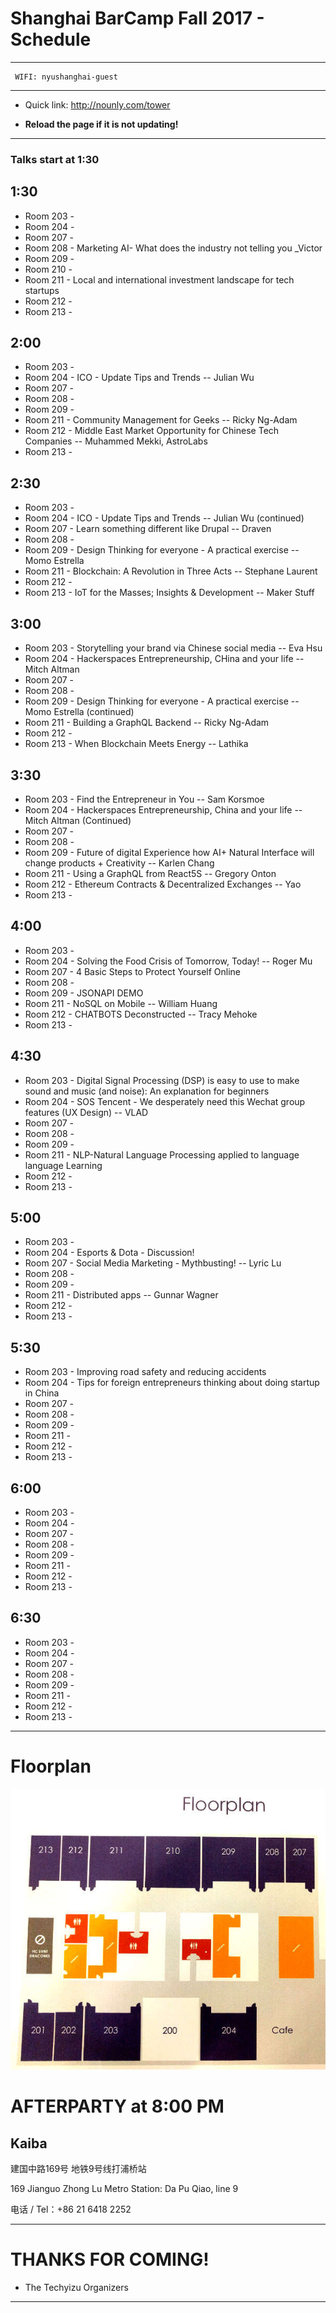 # Shanghai BarCamp Fall 2017 - Schedule

--------------------------------
```
 WIFI: nyushanghai-guest
```
--------------------------------

* Quick link:  http://nounly.com/tower

* **Reload the page if it is not updating!**
--------------------------------

### Talks start at 1:30


## 1:30 

* Room 203 -  
* Room 204 - 
* Room 207 - 
* Room 208 - Marketing AI- What does the industry not telling you _Victor
* Room 209 - 
* Room 210 - 
* Room 211 - Local and international investment landscape for tech startups
* Room 212 - 
* Room 213 - 

## 2:00 

* Room 203 - 
* Room 204 - ICO - Update Tips and Trends -- Julian Wu 
* Room 207 - 
* Room 208 - 
* Room 209 - 
* Room 211 - Community Management for Geeks -- Ricky Ng-Adam
* Room 212 - Middle East Market Opportunity for Chinese Tech Companies -- Muhammed Mekki, AstroLabs
* Room 213 - 

## 2:30 

* Room 203 - 
* Room 204 - ICO - Update Tips and Trends -- Julian Wu (continued)
* Room 207 - Learn something different like Drupal -- Draven
* Room 208 - 
* Room 209 - Design Thinking for everyone - A practical exercise -- Momo Estrella
* Room 211 - Blockchain: A Revolution in Three Acts -- Stephane Laurent
* Room 212 - 
* Room 213 - IoT for the Masses; Insights & Development -- Maker Stuff

## 3:00 

* Room 203 - Storytelling your brand via Chinese social media -- Eva Hsu
* Room 204 - Hackerspaces Entrepreneurship, CHina and your life -- Mitch Altman
* Room 207 - 
* Room 208 - 
* Room 209 -  Design Thinking for everyone - A practical exercise -- Momo Estrella (continued)
* Room 211 -  Building a GraphQL Backend -- Ricky Ng-Adam
* Room 212 - 
* Room 213 -  When Blockchain Meets Energy -- Lathika

## 3:30 

* Room 203 - Find the Entrepreneur in You -- Sam Korsmoe
* Room 204 - Hackerspaces Entrepreneurship, China and your life -- Mitch Altman (Continued)
* Room 207 - 
* Room 208 - 
* Room 209 - Future of digital Experience how AI+ Natural Interface will change products + Creativity -- Karlen Chang
* Room 211 - Using a GraphQL from React5S -- Gregory Onton
* Room 212 - Ethereum Contracts & Decentralized Exchanges -- Yao
* Room 213 - 

## 4:00 

* Room 203 - 
* Room 204 - Solving the Food Crisis of Tomorrow, Today! -- Roger Mu
* Room 207 - 4 Basic Steps to Protect Yourself Online
* Room 208 - 
* Room 209 - JSONAPI DEMO
* Room 211 - NoSQL on Mobile -- William Huang
* Room 212 - CHATBOTS Deconstructed -- Tracy Mehoke
* Room 213 - 

## 4:30 

* Room 203 - Digital Signal Processing (DSP) is easy to use to make sound and music (and noise): An explanation for beginners
* Room 204 - SOS Tencent - We desperately need this Wechat group features (UX Design) -- VLAD
* Room 207 - 
* Room 208 - 
* Room 209 - 
* Room 211 - NLP-Natural Language Processing applied to language language Learning
* Room 212 - 
* Room 213 - 

## 5:00 

* Room 203 -
* Room 204 - Esports & Dota - Discussion!
* Room 207 - Social Media Marketing - Mythbusting!  -- Lyric Lu
* Room 208 - 
* Room 209 - 
* Room 211 - Distributed apps -- Gunnar Wagner
* Room 212 - 
* Room 213 - 


## 5:30 

* Room 203 - Improving road safety and reducing accidents
* Room 204 - Tips for foreign entrepreneurs thinking about doing startup in China
* Room 207 - 
* Room 208 - 
* Room 209 - 
* Room 211 - 
* Room 212 - 
* Room 213 - 

## 6:00 

* Room 203 - 
* Room 204 - 
* Room 207 - 
* Room 208 - 
* Room 209 - 
* Room 211 - 
* Room 212 - 
* Room 213 - 



## 6:30 

* Room 203 - 
* Room 204 - 
* Room 207 - 
* Room 208 - 
* Room 209 -  
* Room 211 - 
* Room 212 - 
* Room 213 - 




--------------------------------
# Floorplan

![NYUFloorplan](/pages/images/NYU_Floorplan_Barcamp_201611_600b.jpg)


# AFTERPARTY at 8:00 PM

## Kaiba 

建国中路169号
地铁9号线打浦桥站

169 Jianguo Zhong Lu
Metro Station: Da Pu Qiao, line 9

电话 / Tel：+86 21 6418 2252

--------------------------------

# THANKS FOR COMING!

- The Techyizu Organizers

--------------------------------



